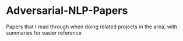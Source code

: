 # Adversarial-NLP-Papers
Papers that I read through when doing related projects in the area, with summaries for easier reference
